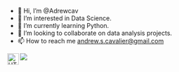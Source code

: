 - 👋 Hi, I’m @Adrewcav
- 👀 I’m interested in Data Science.
- 🌱 I’m currently learning Python.
- 💞️ I’m looking to collaborate on data analysis projects. 
- 📫 How to reach me andrew.s.cavalier@gmail.com

<!---
Adrewcav/Adrewcav is a ✨ special ✨ repository because its `README.md` (this file) appears on your GitHub profile.
You can click the Preview link to take a look at your changes.
--->

 <img align="left" alt="HTML5" width="26px" src="https://cdn.jsdelivr.net/gh/devicons/devicon/icons/amazonwebservices/amazonwebservices-original-wordmark.svg" />
 <img src="https://cdn.jsdelivr.net/gh/devicons/devicon/icons/github/github-original-wordmark.svg" />
